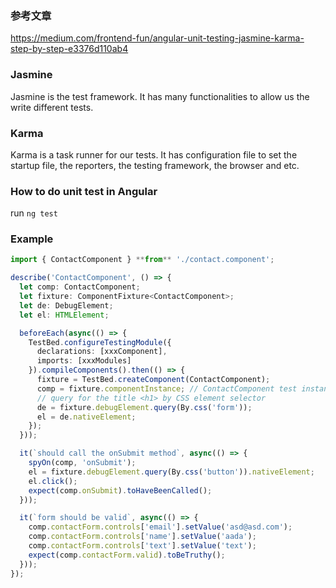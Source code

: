 ### 参考文章
https://medium.com/frontend-fun/angular-unit-testing-jasmine-karma-step-by-step-e3376d110ab4

### Jasmine 
Jasmine is the test framework. It has many functionalities to allow us the write different tests. 
### Karma
Karma is a task runner for our tests. It has configuration file to set the startup file, the reporters, the testing framework, the browser and etc.
### How to do unit test in Angular 
run ```ng test```

### Example
```ts
import { ContactComponent } **from** './contact.component';

describe('ContactComponent', () => {
  let comp: ContactComponent;
  let fixture: ComponentFixture<ContactComponent>;
  let de: DebugElement;
  let el: HTMLElement;

  beforeEach(async(() => {
    TestBed.configureTestingModule({
      declarations: [xxxComponent],
      imports: [xxxModules]
    }).compileComponents().then(() => {
      fixture = TestBed.createComponent(ContactComponent);
      comp = fixture.componentInstance; // ContactComponent test instance
      // query for the title <h1> by CSS element selector
      de = fixture.debugElement.query(By.css('form'));
      el = de.nativeElement;
    });
  }));

  it(`should call the onSubmit method`, async(() => {
    spyOn(comp, 'onSubmit');
    el = fixture.debugElement.query(By.css('button')).nativeElement;
    el.click();
    expect(comp.onSubmit).toHaveBeenCalled();
  }));

  it(`form should be valid`, async(() => {
    comp.contactForm.controls['email'].setValue('asd@asd.com');
    comp.contactForm.controls['name'].setValue('aada');
    comp.contactForm.controls['text'].setValue('text');
    expect(comp.contactForm.valid).toBeTruthy();
  }));
});
```